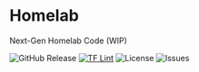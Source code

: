 # Homelab
Next-Gen Homelab Code (WIP)

![GitHub Release](https://img.shields.io/github/v/release/shakir85/proxmox-tf-modules) [![TF Lint](https://github.com/shakir85/proxmox-tf-modules/actions/workflows/lint.yml/badge.svg)](https://github.com/shakir85/proxmox-tf-modules/actions/workflows/lint.yml) ![License](https://img.shields.io/github/license/shakir85/proxmox-tf-modules) ![Issues](https://img.shields.io/github/issues/shakir85/proxmox-tf-modules)
